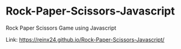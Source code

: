 # Rock-Paper-Scissors-Javascript
Rock Paper Scissors Game using Javascript

Link: https://reinx24.github.io/Rock-Paper-Scissors-Javascript/